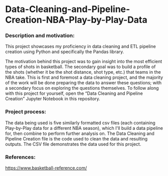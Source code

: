 # Data-Cleaning-and-Pipeline-Creation-NBA-Play-by-Play-Data

### Description and motivation:
This project showcases my proficiency in data cleaning and ETL pipeline creation using Python and specifically the Pandas library. 

The motivation behind this project was to gain insight into the most efficient types of shots in basketball. The secondary goal was to build a profile of the shots (whether it be the shot distance, shot type, etc.) that teams in the NBA take. This is first and foremost a data cleaning project, and the majority of the work will be done preparing the data to answer these questions; with a secondary focus on exploring the questions themselves. 
To follow along with this project for yourself, open the “Data Cleaning and Pipeline Creation” Jupyter Notebook in this repository.

### Project process:
The data being used is five similarly formatted csv files (each containing Play-by-Play data for a different NBA season), which I'll build a data pipeline for, then combine to perform further analysis on.
The Data Cleaning and Pipeline Creation file is the code used to clean the data and resulting outputs. The CSV file demonstrates the data used for this project.
 
### References:
https://www.basketball-reference.com/ 
